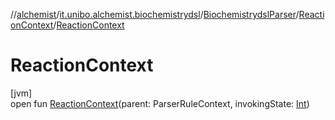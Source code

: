 //[alchemist](../../../../index.md)/[it.unibo.alchemist.biochemistrydsl](../../index.md)/[BiochemistrydslParser](../index.md)/[ReactionContext](index.md)/[ReactionContext](-reaction-context.md)

# ReactionContext

[jvm]\
open fun [ReactionContext](-reaction-context.md)(parent: ParserRuleContext, invokingState: [Int](https://kotlinlang.org/api/latest/jvm/stdlib/kotlin/-int/index.html))
